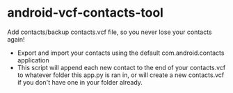 # android-vcf-contacts-tool
Add contacts/backup contacts.vcf file, so you never lose your contacts again!
* Export and import your contacts using the default com.android.contacts application
* This script will append each new contact to the end of your contacts.vcf to whatever folder this app.py is ran in, or will create a new contacts.vcf if you don't have one in your folder already. 
